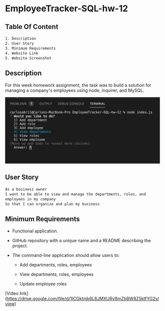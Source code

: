 # EmployeeTracker-SQL-hw-12

## Table Of Content

    1. Description
    2. User Story
    3. Minimum Requirements
    4. Website Link
    5. Website Screenshot

## Description
For this week homework assignment, the task was to build a solution for managing a company's employees using node, inquirer, and MySQL. 

![Alt Text](./Assets/SS.png)

## User Story

```
As a business owner
I want to be able to view and manage the departments, roles, and employees in my company
So that I can organize and plan my business
```

## Minimum Requirements

* Functional application.

* GitHub repository with a unique name and a README describing the project.

* The command-line application should allow users to:

  * Add departments, roles, employees

  * View departments, roles, employees

  * Update employee roles





[Video link] (https://drive.google.com/file/d/1ICGktmk6L8JMXURv8mZbBW8Z5ktfYG2v/view)


